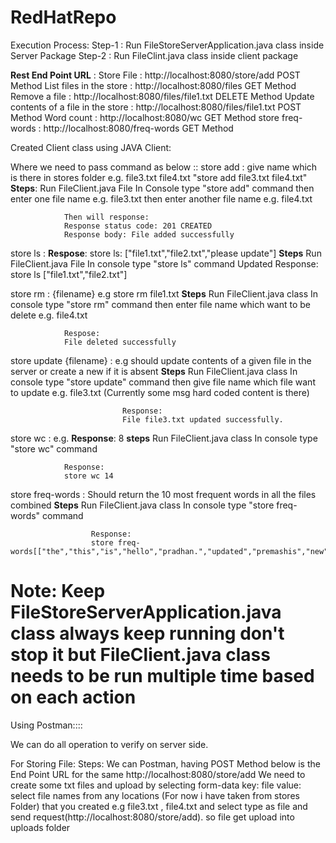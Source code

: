 # RedHatRepo

Execution Process:
Step-1 : Run FileStoreServerApplication.java class inside Server Package
Step-2 : Run FileClint.java class inside client package    

**Rest End Point URL** :
Store File                              : http://localhost:8080/store/add          POST Method
List files in the store                 : http://localhost:8080/files              GET Method
Remove a file                           : http://localhost:8080/files/file1.txt    DELETE Method
Update contents of a file in the store  : http://localhost:8080/files/file1.txt    POST Method
Word count                              : http://localhost:8080/wc                 GET Method
store freq-words                        : http://localhost:8080/freq-words         GET Method

Created Client class using JAVA Client:

Where we need to pass command as below ::
store add :     give name which is there in stores folder e.g. file3.txt file4.txt "store add file3.txt file4.txt"
                **Steps**:
                Run FileClient.java File
                In Console type "store add" command
                then enter one file name e.g. file3.txt
                then enter another file name e.g. file4.txt

                Then will response: 
                Response status code: 201 CREATED
                Response body: File added successfully
                
store ls  :     **Respose**: store ls: ["file1.txt","file2.txt","please update"]
                **Steps**
                Run FileClient.java File
                In console type "store ls" command
Updated
                Response:
                store ls ["file1.txt","file2.txt"]
                
store rm  :    {filename}  e.g store rm file1.txt
                **Steps**
                Run FileClient.java class
                In console type "store rm" command
                then enter file name which want to be delete e.g. file4.txt

                Respose:
                File deleted successfully
                
store update {filename}  :   e.g should update contents of a given file in the server or create a new if it is absent
                             **Steps**
                             Run FileClient.java class
                             In console type "store update" command
                             then give file name which file want to update e.g. file3.txt (Currently some msg hard coded content is there)
                             
                             Response:  
                             File file3.txt updated successfully.
                             
store wc  :     e.g. **Response**: 8
                **steps**
                Run FileClient.java class
                In console type "store wc" command

                Response:
                store wc 14
                
store freq-words  :   Should return the 10 most frequent words in all the files combined
                      **Steps**
                      Run FileClient.java class
                      In console type "store freq-words" command
                      
                      Response:
                      store freq-words[["the","this","is","hello","pradhan.","updated","premashis","new","update","content"]]
                      
Note: Keep FileStoreServerApplication.java class always keep running don't stop it but FileClient.java class needs to be run multiple time based on each action
===========================================================================================
Using Postman::::

We can do all operation to verify on server side.

For Storing File:
Steps:
We can Postman, having POST Method below is the End Point URL for the same
http://localhost:8080/store/add
We need to create some txt files and upload by selecting form-data
key: file
value: select file names from any locations (For now i have taken from stores Folder) that you created
e.g file3.txt , file4.txt and select type as file
and send request(http://localhost:8080/store/add). so file get upload into uploads folder
  
